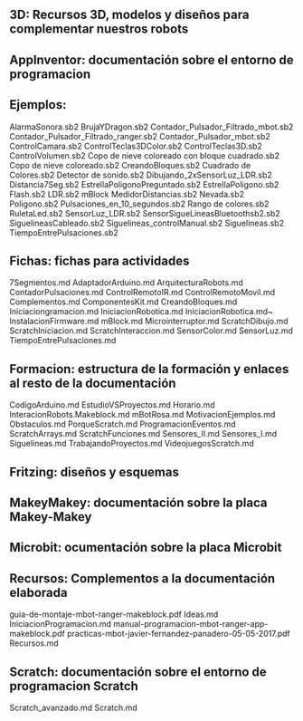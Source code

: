 ## 3D: Recursos 3D, modelos y diseños para complementar nuestros robots

## AppInventor: documentación sobre el entorno de programacion 

## Ejemplos:
AlarmaSonora.sb2
BrujaYDragon.sb2
Contador_Pulsador_Filtrado_mbot.sb2
Contador_Pulsador_Filtrado_ranger.sb2
Contador_Pulsador_mbot.sb2
ControlCamara.sb2
ControlTeclas3DColor.sb2
ControlTeclas3D.sb2
ControlVolumen.sb2
Copo de nieve coloreado con bloque cuadrado.sb2
Copo de nieve coloreado.sb2
CreandoBloques.sb2
Cuadrado de Colores.sb2
Detector de sonido.sb2
Dibujando_2xSensorLuz_LDR.sb2
Distancia7Seg.sb2
EstrellaPoligonoPreguntado.sb2
EstrellaPoligono.sb2
Flash.sb2
LDR.sb2
mBlock
MedidorDistancias.sb2
Nevada.sb2
Poligono.sb2
Pulsaciones_en_10_segundos.sb2
Rango de colores.sb2
RuletaLed.sb2
SensorLuz_LDR.sb2
SensorSigueLineasBluetoothsb2.sb2
SiguelineasCableado.sb2
Siguelineas_controlManual.sb2
Siguelineas.sb2
TiempoEntrePulsaciones.sb2

## Fichas: fichas para actividades
7Segmentos.md
AdaptadorArduino.md
ArquitecturaRobots.md
ContadorPulsaciones.md
ControlRemotoIR.md
ControlRemotoMovil.md
Complementos.md
ComponentesKit.md
CreandoBloques.md
Iniciaciongramacion.md
IniciacionRobotica.md
IniciacionRobotica.md~
InstalacionFirmware.md
mBlock.md
Microinterruptor.md
ScratchDibujo.md
ScratchIniciacion.md
ScratchInteraccion.md
SensorColor.md
SensorLuz.md
TiempoEntrePulsaciones.md

## Formacion: estructura de la formación y enlaces al resto de la documentación
CodigoArduino.md
EstudioVSProyectos.md
Horario.md
InteracionRobots.Makeblock.md
mBotRosa.md
MotivacionEjemplos.md
Obstaculos.md
PorqueScratch.md
ProgramacionEventos.md
ScratchArrays.md
ScratchFunciones.md
Sensores_II.md
Sensores_I.md
Siguelineas.md
TrabajandoProyectos.md
VideojuegosScratch.md

## Fritzing: diseños y esquemas




## MakeyMakey: documentación sobre la placa Makey-Makey


## Microbit: ocumentación sobre la placa Microbit

## Recursos: Complementos a la documentación elaborada
guia-de-montaje-mbot-ranger-makeblock.pdf
Ideas.md
IniciacionProgramacion.md
manual-programacion-mbot-ranger-app-makeblock.pdf
practicas-mbot-javier-fernandez-panadero-05-05-2017.pdf
Recursos.md

## Scratch: documentación sobre el entorno de programacion Scratch
Scratch_avanzado.md
Scratch.md
